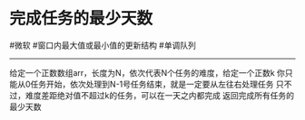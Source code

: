 # 完成任务的最少天数
#微软 
#窗口内最大值或最小值的更新结构 
#单调队列  

---

给定一个正数数组arr，长度为N，依次代表N个任务的难度，给定一个正数k
你只能从0任务开始，依次处理到N-1号任务结束，就是一定要从左往右处理任务
只不过，难度差距绝对值不超过k的任务，可以在一天之内都完成
返回完成所有任务的最少天数

